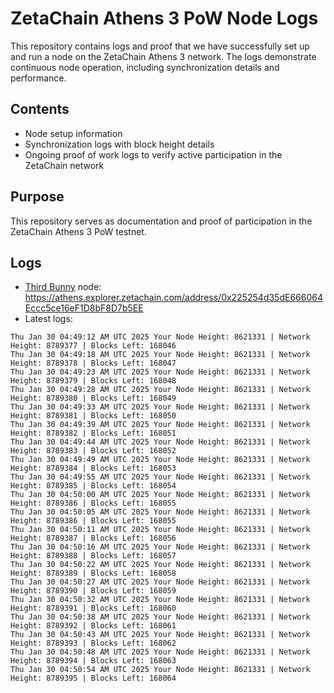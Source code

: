 # ZetaChain Athens 3 PoW Node Logs
This repository contains logs and proof that we have successfully set up and run a node on the ZetaChain Athens 3 network. The logs demonstrate continuous node operation, including synchronization details and performance.

## Contents
- Node setup information
- Synchronization logs with block height details
- Ongoing proof of work logs to verify active participation in the ZetaChain network

## Purpose
This repository serves as documentation and proof of participation in the ZetaChain Athens 3 PoW testnet.

## Logs

- [Third Bunny](https://thirdbunny.xyz/) node: https://athens.explorer.zetachain.com/address/0x225254d35dE666064Eccc5ce16eF1D8bF8D7b5EE
- Latest logs:
```
Thu Jan 30 04:49:12 AM UTC 2025 Your Node Height: 8621331 | Network Height: 8789377 | Blocks Left: 168046
Thu Jan 30 04:49:18 AM UTC 2025 Your Node Height: 8621331 | Network Height: 8789378 | Blocks Left: 168047
Thu Jan 30 04:49:23 AM UTC 2025 Your Node Height: 8621331 | Network Height: 8789379 | Blocks Left: 168048
Thu Jan 30 04:49:28 AM UTC 2025 Your Node Height: 8621331 | Network Height: 8789380 | Blocks Left: 168049
Thu Jan 30 04:49:33 AM UTC 2025 Your Node Height: 8621331 | Network Height: 8789381 | Blocks Left: 168050
Thu Jan 30 04:49:39 AM UTC 2025 Your Node Height: 8621331 | Network Height: 8789382 | Blocks Left: 168051
Thu Jan 30 04:49:44 AM UTC 2025 Your Node Height: 8621331 | Network Height: 8789383 | Blocks Left: 168052
Thu Jan 30 04:49:49 AM UTC 2025 Your Node Height: 8621331 | Network Height: 8789384 | Blocks Left: 168053
Thu Jan 30 04:49:55 AM UTC 2025 Your Node Height: 8621331 | Network Height: 8789385 | Blocks Left: 168054
Thu Jan 30 04:50:00 AM UTC 2025 Your Node Height: 8621331 | Network Height: 8789386 | Blocks Left: 168055
Thu Jan 30 04:50:05 AM UTC 2025 Your Node Height: 8621331 | Network Height: 8789386 | Blocks Left: 168055
Thu Jan 30 04:50:11 AM UTC 2025 Your Node Height: 8621331 | Network Height: 8789387 | Blocks Left: 168056
Thu Jan 30 04:50:16 AM UTC 2025 Your Node Height: 8621331 | Network Height: 8789388 | Blocks Left: 168057
Thu Jan 30 04:50:22 AM UTC 2025 Your Node Height: 8621331 | Network Height: 8789389 | Blocks Left: 168058
Thu Jan 30 04:50:27 AM UTC 2025 Your Node Height: 8621331 | Network Height: 8789390 | Blocks Left: 168059
Thu Jan 30 04:50:32 AM UTC 2025 Your Node Height: 8621331 | Network Height: 8789391 | Blocks Left: 168060
Thu Jan 30 04:50:38 AM UTC 2025 Your Node Height: 8621331 | Network Height: 8789392 | Blocks Left: 168061
Thu Jan 30 04:50:43 AM UTC 2025 Your Node Height: 8621331 | Network Height: 8789393 | Blocks Left: 168062
Thu Jan 30 04:50:48 AM UTC 2025 Your Node Height: 8621331 | Network Height: 8789394 | Blocks Left: 168063
Thu Jan 30 04:50:54 AM UTC 2025 Your Node Height: 8621331 | Network Height: 8789395 | Blocks Left: 168064
```
